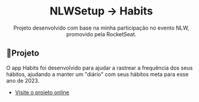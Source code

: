<h1 align="center">NLWSetup -> Habits</h1>

<p align="center">
Projeto desenvolvido com base na minha participação no evento NLW, promovido pela RocketSeat.
</p>

## 🚀Projeto

O app Habits foi desenvolvido para ajudar a rastrear a frequência dos seus hábitos, ajudando a manter um "diário" com seus hábitos meta para esse ano de 2023.

- [Visite o projeto online](https://natally-fs.github.io/nlw-setup/)
